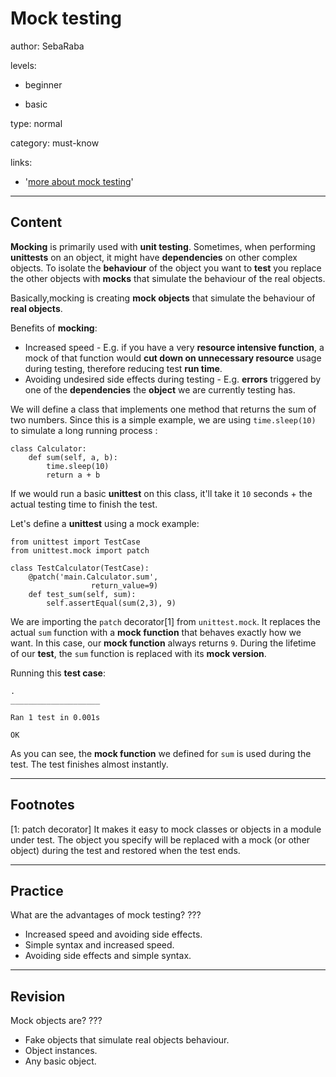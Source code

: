 # Mock testing
author: SebaRaba

levels:

  - beginner

  - basic

type: normal

category: must-know

links:

  - '[more about mock testing](https://docs.python.org/3/library/unittest.mock.html)'

---
## Content

**Mocking** is primarily used with **unit testing**. Sometimes, when performing **unittests** on an object, it might have **dependencies** on other complex objects. To isolate the **behaviour** of the object you want to **test** you replace the other objects with **mocks** that simulate the behaviour of the real objects.

Basically,mocking is creating **mock objects** that simulate the behaviour of **real objects**.

Benefits of **mocking**:
- Increased speed - E.g. if you have a very **resource intensive function**, a mock of that function would **cut down on unnecessary resource** usage during testing, therefore reducing test **run time**.
- Avoiding undesired side effects during testing - E.g. **errors** triggered by one of the **dependencies** the **object** we are currently testing has.

We will define a class that implements one method that returns the sum of two numbers. Since this is a simple example, we are using `time.sleep(10)` to simulate a long running process :

```
class Calculator:
    def sum(self, a, b):
        time.sleep(10)
        return a + b
```
If we would run a basic **unittest** on this class, it'll take it `10` seconds + the actual testing time to finish the test.

Let's define a **unittest** using a mock example:

```
from unittest import TestCase
from unittest.mock import patch

class TestCalculator(TestCase):
    @patch('main.Calculator.sum',
                  return_value=9)
    def test_sum(self, sum):
        self.assertEqual(sum(2,3), 9)
```

We are importing the `patch` decorator[1] from `unittest.mock`. It replaces the actual `sum` function with a **mock function** that behaves exactly how we want. In this case, our **mock function** always returns `9`. During the lifetime of our **test**, the `sum` function is replaced with its **mock version**.

Running this **test case**:

```
.
____________________

Ran 1 test in 0.001s

OK
```

As you can see, the **mock function** we defined for `sum` is used during the test. The test finishes almost instantly.

---
## Footnotes

[1: patch decorator]
It makes it easy to mock classes or objects in a module under test. The object you specify will be replaced with a mock (or other object) during the test and restored when the test ends.

---
## Practice

What are the advantages of mock testing?
???

* Increased speed and avoiding side effects.
* Simple syntax and increased speed.
* Avoiding side effects and simple syntax.

---
## Revision

Mock objects are?
???

* Fake objects that simulate real objects behaviour.
* Object instances.
* Any basic object.
